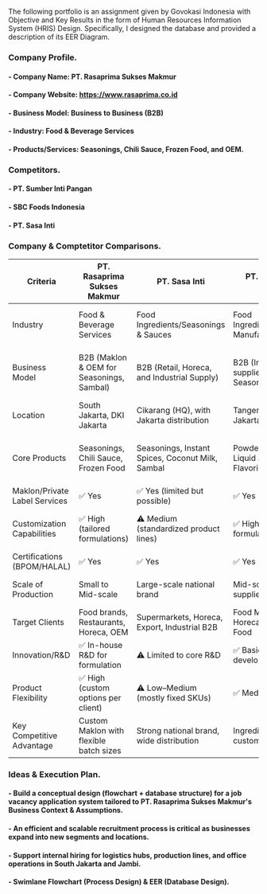 The following portfolio is an assignment given by Govokasi Indonesia with Objective and Key Results in the form of Human Resources Information System (HRIS) Design. Specifically, I designed the database and provided a description of its EER Diagram.

### Company Profile.
#### - Company Name: PT. Rasaprima Sukses Makmur
#### - Company Website: https://www.rasaprima.co.id
#### - Business Model: Business to Business (B2B)
#### - Industry: Food & Beverage Services
#### - Products/Services: Seasonings, Chili Sauce, Frozen Food, and OEM.

### Competitors.
#### - PT. Sumber Inti Pangan
#### - SBC Foods Indonesia
#### - PT. Sasa Inti

### Company & Comptetitor Comparisons.
| Criteria | PT. Rasaprima Sukses Makmur | PT. Sasa Inti | PT. Sumber Inti Pangan | SBC Foods Indonesia |
| ---------| --------------------------- | ------------- | ---------------------- | ------------------- |
| Industry | Food & Beverage Services | Food Ingredients/Seasonings & Sauces | Food Ingredients/Seasoning Manufacturing | Custom Sauces & Condiments Manufacturing |
| Business Model | B2B (Maklon & OEM for Seasonings, Sambal) | B2B (Retail, Horeca, and Industrial Supply) | B2B (Ingredient supplier, Custom Seasoning) | B2B (Custom Food Solutions, Maklon Service) |
| Location | South Jakarta, DKI Jakarta | Cikarang (HQ), with Jakarta distribution | Tangerang (Greater Jakarta) | Central Jakarta |
| Core Products | Seasonings, Chili Sauce, Frozen Food | Seasonings, Instant Spices, Coconut Milk, Sambal | Powdered Blends, Liquid Seasoning, Flavoring | Sauces, Marinades, Dressings (Custom Recipes) |
| Maklon/Private Label Services | ✅ Yes | ✅ Yes (limited but possible) | ✅ Yes | ✅ Yes (core offering) |
| Customization Capabilities | ✅ High (tailored formulations) | ⚠️ Medium (standardized product lines) | ✅ High (custom spice formulations) | ✅ Very High (R&D-based product development) |
| Certifications (BPOM/HALAL) | ✅ Yes | ✅ Yes | ✅ Yes | ✅ Yes |
| Scale of Production | Small to Mid-scale | Large-scale national brand | Mid-scale industrial supplier | Small to Mid-scale (flexible batch sizes) |
| Target Clients | Food brands, Restaurants, Horeca, OEM | Supermarkets, Horeca, Export, Industrial B2B | Food Manufacturers, Horeca, Processed Food | Restaurants, Hotels, Food Startups |
| Innovation/R&D | ✅ In-house R&D for formulation | ⚠️ Limited to core R&D | ✅ Basic R&D for flavor development | ✅ Advanced R&D for client projects |
| Product Flexibility | ✅ High (custom options per client) | ⚠️ Low–Medium (mostly fixed SKUs) | ✅ Medium–High | ✅ Very High |
| Key Competitive Advantage | Custom Maklon with flexible batch sizes | Strong national brand, wide distribution | Ingredient expertise & customization | Tailored small-batch, premium customization |


### Ideas & Execution Plan.
#### - Build a conceptual design (flowchart + database structure) for a job vacancy application system tailored to PT. Rasaprima Sukses Makmur's Business Context & Assumptions.
#### - An efficient and scalable recruitment process is critical as businesses expand into new segments and locations.
#### - Support internal hiring for logistics hubs, production lines, and office operations in South Jakarta and Jambi.
#### - Swimlane Flowchart (Process Design) & EER (Database Design).

